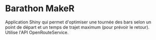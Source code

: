 # Barathon MakeR

Application Shiny qui permet d'optimiser une tournée des bars selon un point de départ et un temps de trajet maximum (pour prévoir le retour). Utilise l'API OpenRouteService.